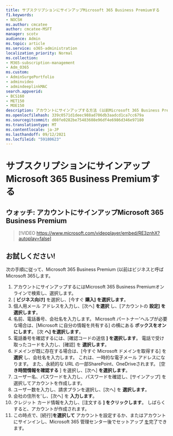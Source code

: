 ```yaml
---
title: サブスクリプションにサインアップMicrosoft 365 Business Premiumする
f1.keywords:
- NOCSH
ms.author: cmcatee
author: cmcatee-MSFT
manager: scotv
audience: Admin
ms.topic: article
ms.service: o365-administration
localization_priority: Normal
ms.collection:
- M365-subscription-management
- Adm_O365
ms.custom:
- AdminSurgePortfolio
- adminvideo
- admindeeplinkMAC
search.appverid:
- BCS160
- MET150
- MOE150
description: アカウントにサインアップする方法 (以前Microsoft 365 Business Premiumビジネスと呼ばMicrosoft 365します。
ms.openlocfilehash: 339c0571d1deec988ad706db3aadcd1ca7cc679a
ms.sourcegitcommit: d08fe0282be75483608e96df4e6986d346e97180
ms.translationtype: MT
ms.contentlocale: ja-JP
ms.lasthandoff: 09/12/2021
ms.locfileid: "59180623"
---
```

# <a name="sign-up-for-microsoft-365-business-premium-subscription"></a>サブスクリプションにサインアップMicrosoft 365 Business Premiumする

## <a name="watch-sign-up-for-microsoft-365-business-premium"></a>ウォッチ: アカウントにサインアップMicrosoft 365 Business Premium

> [!VIDEO https://www.microsoft.com/videoplayer/embed/RE3znhX?autoplay=false]

## <a name="try-it"></a>お試しください!

次の手順に従って、Microsoft 365 Business Premium (以前はビジネスと呼ばMicrosoft 365します。

1. アカウントにサインアップするにはMicrosoft 365 Business Premiumオンラインで検索し、選択します。
2. [  **ビジネス向け]** を選択し、[今すぐ  **購入] を選択します**。
3. 個人用メール アドレスを入力し、[次へ]  **を選択** し、[アカウントの  **設定] を選択します**。
4. 名前、電話番号、会社名を入力します。 Microsoft パートナー&#39;ヘルプが必要な場合は、[Microsoft に自分の情報を共有する] の横にある  **ボックスをオンにします**。 [次  **へ] を選択します**。
5. 電話番号を確認するには、[確認コードの送信  **] を選択します**。 電話で受け取ったコードを入力し、[確認] を  **選択します**。
6. ドメインが既に存在する場合は、[今すぐ Microsoft ドメインを取得する] を  **選択** し、会社名を入力します。 これは、一時的な電子メール アドレスになります。 また、永続的な URL の一部SharePoint、OneDriveされます。 [空  **き時間情報を確認する** ] を選択し、[次へ]  **を選択します**。
7. ユーザー名、パスワードを入力し、パスワードを確認し、[サインアップ] を選択してアカウントを作成します。
8. ユーザー数を入力し、請求プランを選択し、[次へ] を  **選択します**。
9.  会社の住所を&#39;し、[次へ] を  **入力します**。
10. クレジット カード情報を入力し、[注文する  **] をクリックします**。 しばらくすると、アカウントが作成されます。
11. この時点で、[続行]**を選択して** アカウントを設定するか、またはアカウントにサインインし、Microsoft 365 管理センター後でセットアップ <a href="https://go.microsoft.com/fwlink/p/?linkid=2024339" target="_blank">を</a>完了できます。